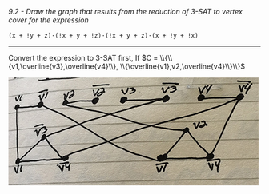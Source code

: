 *9.2 - Draw the graph that results from the reduction of 3-SAT to vertex cover for the expression*
```
(x + !y + z)·(!x + y + !z)·(!x + y + z)·(x + !y + !x)
```
***
Convert the expression to 3-SAT first, If $C = \\{\\{v1,\overline{v3},\overline{v4}\\}, \\{\overline{v1},v2,\overline{v4}\\}\\}$

![graph](https://github.com/jonathantorres/bookshelf/blob/master/adm/ch9/img/9-2.jpg)
